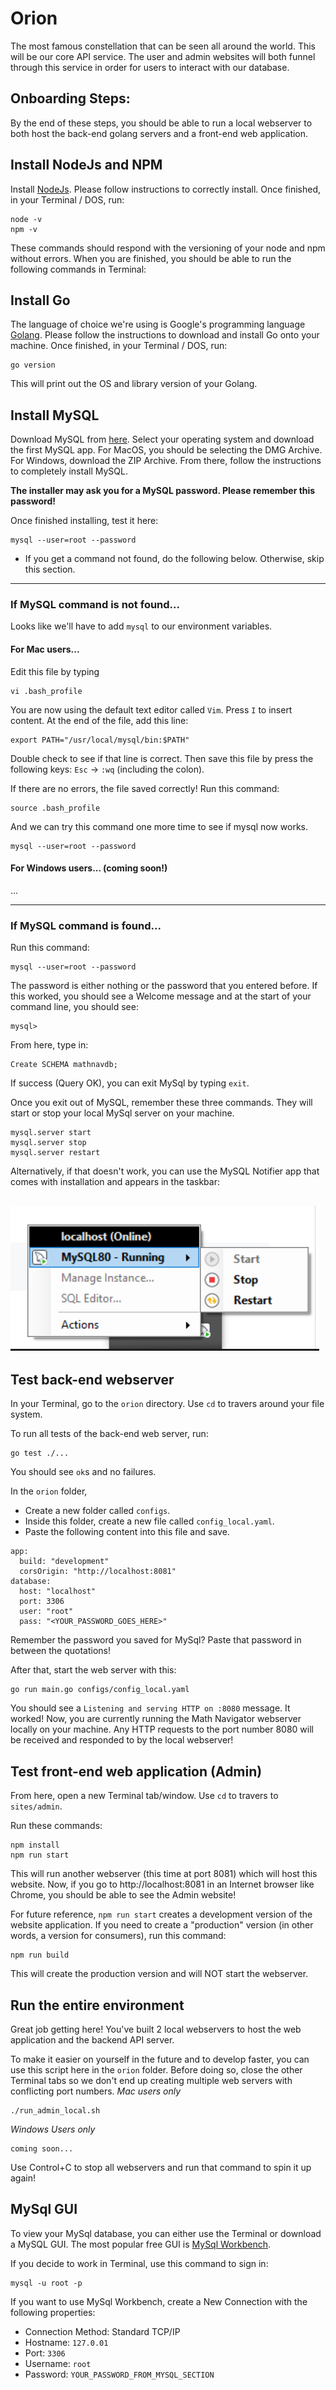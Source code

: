 # Orion
The most famous constellation that can be seen all around the world. This will be our core API service. The user and admin websites will both funnel through this service in order for users to interact with our database.

## Onboarding Steps:
By the end of these steps, you should be able to run a local webserver to both host the back-end golang servers and a front-end web application.


## Install NodeJs and NPM
Install [NodeJs](https://nodejs.org/en/download/).
Please follow instructions to correctly install.
Once finished, in your Terminal / DOS, run:
```
node -v
npm -v
```
These commands should respond with the versioning of your node and npm without errors.
When you are finished, you should be able to run the following commands in Terminal:

## Install Go
The language of choice we're using is Google's programming language [Golang](https://golang.org/).
Please follow the instructions to download and install Go onto your machine.
Once finished, in your Terminal / DOS, run:
```
go version
```
This will print out the OS and library version of your Golang.

## Install MySQL
Download MySQL from [here](https://dev.mysql.com/downloads/mysql/). Select your operating system and download the first MySQL app. For MacOS, you should be selecting the DMG Archive. For Windows, download the ZIP Archive. From there, follow the instructions to completely install MySQL.

**The installer may ask you for a MySQL password. Please remember this password!**

Once finished installing, test it here:
```
mysql --user=root --password
```
* If you get a command not found, do the following below. Otherwise, skip this section.
------
### If MySQL command is not found...
Looks like we'll have to add `mysql` to our environment variables.

#### For Mac users...
Edit this file by typing
```
vi .bash_profile
```
You are now using the default text editor called `Vim`.
Press `I` to insert content.
At the end of the file, add this line:
```
export PATH="/usr/local/mysql/bin:$PATH"
```

Double check to see if that line is correct.
Then save this file by press the following keys: `Esc` -> `:wq` (including the colon).

If there are no errors, the file saved correctly!
Run this command:
```
source .bash_profile
```

And we can try this command one more time to see if mysql now works.
```
mysql --user=root --password
```

#### For Windows users... (coming soon!)
...

------
### If MySQL command is found...
Run this command:
```
mysql --user=root --password
```
The password is either nothing or the password that you entered before. If this worked, you should see a Welcome message and at the start of your command line, you should see:
```
mysql>
```

From here, type in:
```
Create SCHEMA mathnavdb;
```
If success (Query OK), you can exit MySql by typing `exit`.

Once you exit out of MySQL, remember these three commands. They will start or stop your local MySql server on your machine.
```
mysql.server start
mysql.server stop
mysql.server restart
```
Alternatively, if that doesn't work, you can use the MySQL Notifier app that comes with installation and appears in the taskbar:

![alt text](onboarding/mysql_notifier.png)
------

## Test back-end webserver
In your Terminal, go to the `orion` directory. Use `cd` to travers around your file system.

To run all tests of the back-end web server, run:
```
go test ./...
```
You should see `ok`s and no failures.

In the `orion` folder,
 * Create a new folder called `configs`.
 * Inside this folder, create a new file called `config_local.yaml`.
 * Paste the following content into this file and save.
```
app:
  build: "development"
  corsOrigin: "http://localhost:8081"
database:
  host: "localhost"
  port: 3306
  user: "root"
  pass: "<YOUR_PASSWORD_GOES_HERE>"
```
Remember the password you saved for MySql? Paste that password in between the quotations!

After that, start the web server with this:
```
go run main.go configs/config_local.yaml
```
You should see a `Listening and serving HTTP on :8080` message. It worked! Now, you are currently running the Math Navigator webserver locally on your machine. Any HTTP requests to the port number 8080 will be received and responded to by the local webserver!

## Test front-end web application (Admin)
From here, open a new Terminal tab/window.
Use `cd` to travers to `sites/admin`.

Run these commands:
```
npm install
npm run start
```
This will run another webserver (this time at port 8081) which will host this website.
Now, if you go to http://localhost:8081 in an Internet browser like Chrome, you should be able to see the Admin website!

For future reference, `npm run start` creates a development version of the website application.
If you need to create a "production" version (in other words, a version for consumers), run this command:
```
npm run build
```
This will create the production version and will NOT start the webserver.


## Run the entire environment
Great job getting here! You've built 2 local webservers to host the web application and the backend API server.

To make it easier on yourself in the future and to develop faster, you can use this script here in the `orion` folder.
Before doing so, close the other Terminal tabs so we don't end up creating multiple web servers with conflicting port numbers.
*Mac users only*
```
./run_admin_local.sh
```
*Windows Users only*
```
coming soon...
```

Use Control+C to stop all webservers and run that command to spin it up again!

## MySql GUI
To view your MySql database, you can either use the Terminal or download a MySQL GUI. The most popular free GUI is [MySql Workbench](https://dev.mysql.com/downloads/workbench/).

If you decide to work in Terminal, use this command to sign in:
```
mysql -u root -p
```

If you want to use MySql Workbench, create a New Connection with the following properties:
 - Connection Method: Standard TCP/IP
 - Hostname:  `127.0.01`
 - Port: `3306`
 - Username: `root`
 - Password: `YOUR_PASSWORD_FROM_MYSQL_SECTION`
